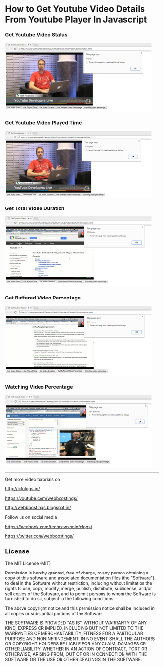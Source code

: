 # How to Get Youtube Video Details From Youtube Player In Javascript

<h3>Get Youtube Video Status</h3>
<img src="https://github.com/infologs/How-to-Get-Youtube-Video-Details-From-Youtube-Player-In-Javascript/blob/master/1.png" width="480" />
<h3>Get Youtube Video Played Time</h3>
<img src="https://github.com/infologs/How-to-Get-Youtube-Video-Details-From-Youtube-Player-In-Javascript/blob/master/2.png" width="480" />
<h3>Get Total Video Duration</h3>
<img src="https://github.com/infologs/How-to-Get-Youtube-Video-Details-From-Youtube-Player-In-Javascript/blob/master/3.png" width="480" />
<h3>Get Buffered Video Percentage</h3>
<img src="https://github.com/infologs/How-to-Get-Youtube-Video-Details-From-Youtube-Player-In-Javascript/blob/master/4.png" width="480" />
<h3>Watching Video Percentage</h3>
<img src="https://github.com/infologs/How-to-Get-Youtube-Video-Details-From-Youtube-Player-In-Javascript/blob/master/5.png" width="480" />

<hr/>

Get more video turorials on

http://infologs.in/

https://youtube.com/webboostings/

http://webboostings.blogspot.in/

Follow us on social media

https://facebook.com/technewsoninfologs/

https://twitter.com/webboostings/

<h2>License</h2>

The MIT License (MIT)

Permission is hereby granted, free of charge, to any person obtaining a copy of this software and associated documentation files (the "Software"), to deal in the Software without restriction, including without limitation the rights to use, copy, modify, merge, publish, distribute, sublicense, and/or sell copies of the Software, and to permit persons to whom the Software is furnished to do so, subject to the following conditions:

The above copyright notice and this permission notice shall be included in all copies or substantial portions of the Software.

THE SOFTWARE IS PROVIDED "AS IS", WITHOUT WARRANTY OF ANY KIND, EXPRESS OR IMPLIED, INCLUDING BUT NOT LIMITED TO THE WARRANTIES OF MERCHANTABILITY, FITNESS FOR A PARTICULAR PURPOSE AND NONINFRINGEMENT. IN NO EVENT SHALL THE AUTHORS OR COPYRIGHT HOLDERS BE LIABLE FOR ANY CLAIM, DAMAGES OR OTHER LIABILITY, WHETHER IN AN ACTION OF CONTRACT, TORT OR OTHERWISE, ARISING FROM, OUT OF OR IN CONNECTION WITH THE SOFTWARE OR THE USE OR OTHER DEALINGS IN THE SOFTWARE.
